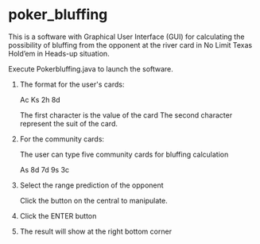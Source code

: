 # poker_bluffing

This is a software with Graphical User Interface (GUI) for calculating the possibility of bluffing 
from the opponent at the river card in No Limit Texas Hold’em in Heads-up situation.

Execute Pokerbluffing.java to launch the software.

1. The format for the user's cards:

    Ac Ks
    2h 8d

    The first character is the value of the card
    The second character represent the suit of the card.

2. For the community cards:

    The user can type five community cards for bluffing calculation

    As 8d 7d 9s 3c

3. Select the range prediction of the opponent

    Click the button on the central to manipulate.

4. Click the ENTER button

5. The result will show at the right bottom corner

